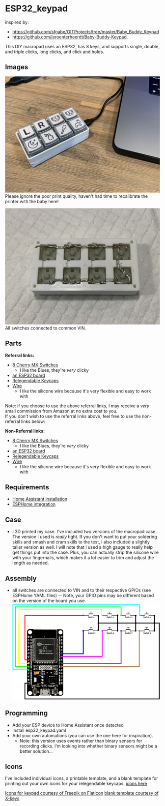 # ESP32_keypad

inspired by: 
- https://github.com/sfgabe/OITProjects/tree/master/Baby_Buddy_Keypad 
- https://github.com/jeroenterheerdt/Baby-Buddy-Keypad. 

This DIY macropad uses an ESP32, has 8 keys, and supports single, double, and triple clicks, long clicks, and click and holds.<br>


## Images
![](/assets/top.JPG)
Please ignore the poor print quality, haven't had time to recalibrate the printer with the baby here!

![](/assets/inside.JPG)
All switches connected to common VIN.

## Parts
__Referral links:__
- [8 Cherry MX Switches](https://amzn.to/3YT6VgA)
  - I like the Blues, they're _very_ clicky
- [an ESP32 board](https://amzn.to/41l7mCi)
- [Relegendable Keycaps](https://amzn.to/3SmIaqX)
- [Wire](https://amzn.to/3SCjDOE)
  - I like the silicone wire because it's very flexible and easy to work with

Note: if you choose to use the above referral links, I may receive a _very_ small commission from Amazon at no extra cost to you.<br>
If you don't wish to use the referral links above, feel free to use the non-referral links below:

__Non-Referral links:__
- [8 Cherry MX Switches](https://www.amazon.com/dp/B07KMXJ4KG)
  - I like the Blues, they're _very_ clicky
- [an ESP32 board](https://www.amazon.com/dp/B08DR31G4G)
- [Relegendable Keycaps](https://www.amazon.com/dp/B01M023NFK)
- [Wire](https://www.amazon.com/gp/product/B01KQ2JNLI)
  - I like the silicone wire because it's very flexible and easy to work with

## Requirements
- [Home Assistant installation](https://www.home-assistant.io)
- [ESPHome integration](https://www.home-assistant.io/integrations/esphome/)

## Case
- I 3D printed my case. I've included two versions of the macropad case. The version I used is _really_ tight. If you don't want to put your soldering skills and smash and cram skills to the test, I also included a slightly taller version as well. I will note that I used a high gauge to really help get things put into the case. Plus, you can actually strip the silicone wire with your fingernails, which makes it a lot easier to trim and adjust the length as needed.


## Assembly
- all switches are connected to VIN and to their respective GPIOs (see ESPHome YAML files)
-- Note, your GPIO pins may be different based on the version of the board you use.
![](/assets/wiring_diagram.png)

## Programming
- Add your ESP device to Home Assistant once detected
- Install esp32_keypad.yaml
- Add your own automations (you can use the one here for inspiration). 
  - Note: this version uses events rather than binary sensors for recording clicks. I'm looking into whether binary sensors might be a better solution...



## Icons
I've included individual icons, a printable template, and a blank template for printing out your own icons for your relegendable keycaps.
[icons here](../main/icons/)

[Icons for keypad courtesy of Freepik on Flaticon](https://www.flaticon.com/authors/freepik)
[blank template courtesy of X-keys](https://xkeys.com/)
